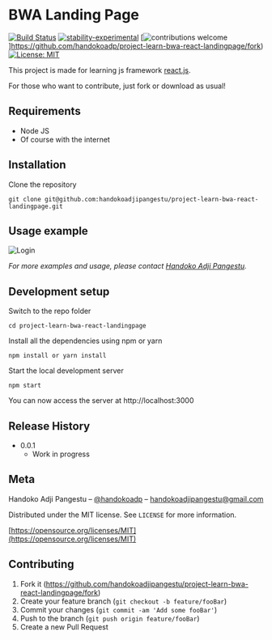 # BWA Landing Page

[![Build Status](https://travis-ci.org/dwyl/esta.svg?branch=master)](https://github.com/handokoadp/project-learn-bwa-react-landingpage)
[![stability-experimental](https://img.shields.io/badge/stability-experimental-orange.svg)](https://github.com/handokoadp/project-learn-bwa-react-landingpage)
[![contributions welcome](https://img.shields.io/badge/contributions-welcome-brightgreen.svg?style=flat)]https://github.com/handokoadp/project-learn-bwa-react-landingpage/fork)
[![License: MIT](https://img.shields.io/badge/License-MIT-yellow.svg)](https://opensource.org/licenses/MIT)

This project is made for learning js framework [react.js](https://reactjs.org/).

For those who want to contribute, just fork or download as usual!

## Requirements

-   Node JS
-   Of course with the internet

## Installation

Clone the repository

    git clone git@github.com:handokoadjipangestu/project-learn-bwa-react-landingpage.git

## Usage example

![Login](https://bebaskripsi.000webhostapp.com/project-learn-bwa-react-landingpage/landing-page.png?)

_For more examples and usage, please contact [Handoko Adji Pangestu](https://www.instagram.com/handokoadp/)._

## Development setup

Switch to the repo folder

    cd project-learn-bwa-react-landingpage

Install all the dependencies using npm or yarn

    npm install or yarn install

Start the local development server

    npm start

You can now access the server at http://localhost:3000

## Release History

-   0.0.1
    -   Work in progress

## Meta

Handoko Adji Pangestu – [@handokoadp](https://www.instagram.com/handokoadp/) – handokoadjipangestu@gmail.com

Distributed under the MIT license. See `LICENSE` for more information.

[https://opensource.org/licenses/MIT](https://opensource.org/licenses/MIT)

## Contributing

1. Fork it (<https://github.com/handokoadjipangestu/project-learn-bwa-react-landingpage/fork>)
2. Create your feature branch (`git checkout -b feature/fooBar`)
3. Commit your changes (`git commit -am 'Add some fooBar'`)
4. Push to the branch (`git push origin feature/fooBar`)
5. Create a new Pull Request
